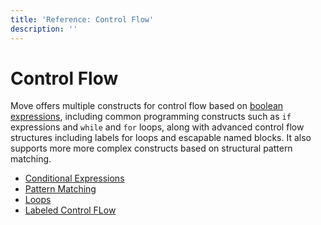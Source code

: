```yaml
---
title: 'Reference: Control Flow'
description: ''
---
```


# Control Flow

Move offers multiple constructs for control flow based on
[boolean expressions](./primitive-types/bool), including common programming constructs such as `if`
expressions and `while` and `for` loops, along with advanced control flow structures including
labels for loops and escapable named blocks. It also supports more more complex constructs based on
structural pattern matching.

- [Conditional Expressions](./control-flow/conditionals)
- [Pattern Matching](./control-flow/pattern-matching)
- [Loops](./control-flow/loops)
- [Labeled Control FLow](./control-flow/labeled-control-flow)

